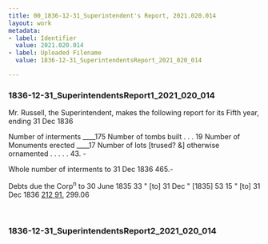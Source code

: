 ```yaml
---
title: 00_1836-12-31_Superintendent's Report, 2021.020.014
layout: work
metadata:
- label: Identifier
  value: 2021.020.014
- label: Uploaded Filename
  value: 1836-12-31_SuperintendentsReport_2021_020_014

---
```

<div class="pages">
<div id="page-1816927">
<h3><a name="page-1816927">1836-12-31_SuperintendentsReport1_2021_020_014</a></h3>
<div class="page-content">
<p>Mr. Russell, the Superintendent, makes the follow<span class='line-break'></span>ing report for its Fifth year, ending 31 Dec 1836</p>
<p>Number of interments ____175<span class='line-break'> </span>Number of tombs built . . . 19<span class='line-break'> </span>Number of Monuments erected ____17<span class='line-break'> </span>Number of lots [trused? &amp;] otherwise<span class='line-break'> </span>ornamented  . . . . . 43. -</p>
<p>Whole number of interments to 31 Dec 1836  465.-</p>
<p>Debts due the Corp<sup>n</sup><span class='line-break'> </span>to 30 June 1835      33<span class='line-break'> </span>" [to] 31 Dec " [1835] 53 15<span class='line-break'> </span>" [to] 31 Dec 1836 <u>212 91.</u><span class='line-break'> </span>299.06<span class='line-break'> </span></p>
</div>
</div>
<br />
<div id="page-1816928">
<h3><a name="page-1816928">1836-12-31_SuperintendentsReport2_2021_020_014</a></h3>
<div class="page-content">
</div>
</div>
<br />
</div>
